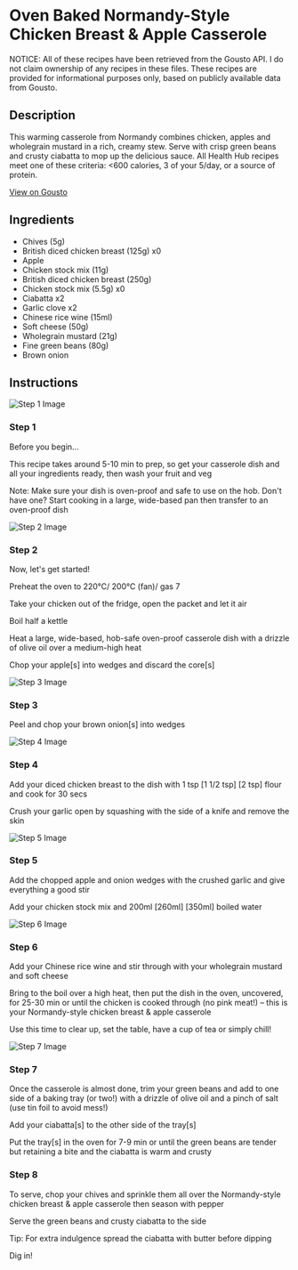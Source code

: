 # Oven Baked Normandy-Style Chicken Breast & Apple Casserole

NOTICE: All of these recipes have been retrieved from the Gousto API. I do not claim ownership of any recipes in these files. These recipes are provided for informational purposes only, based on publicly available data from Gousto.

## Description

This warming casserole from Normandy combines chicken, apples and wholegrain mustard in a rich, creamy stew. Serve with crisp green beans and crusty ciabatta to mop up the delicious sauce. All Health Hub recipes meet one of these criteria: <600 calories, 3 of your 5/day, or a source of protein.

[View on Gousto](https://www.gousto.co.uk/recipes/cookbook/oven-baked-normandy-chicken-breast-apple-casserole)

## Ingredients

- Chives (5g)
- British diced chicken breast (125g) x0
- Apple
- Chicken stock mix (11g)
- British diced chicken breast (250g)
- Chicken stock mix (5.5g) x0
- Ciabatta x2
- Garlic clove x2
- Chinese rice wine (15ml)
- Soft cheese (50g)
- Wholegrain mustard (21g)
- Fine green beans (80g)
- Brown onion

## Instructions

![Step 1 Image](https://production-media.gousto.co.uk/cms/recipe-step-image/Step-1-9-1725456164816-x200.jpg)

### Step 1

Before you begin...

This recipe takes around 5-10 min to prep, so get your casserole dish and all your ingredients ready, then wash your fruit and veg

Note: Make sure your dish is oven-proof and safe to use on the hob. Don't have one? Start cooking in a large, wide-based pan then transfer to an oven-proof dish

![Step 2 Image](https://production-media.gousto.co.uk/cms/recipe-step-image/step-2-10-1725456168838-x200.jpg)

### Step 2

Now, let's get started!

Preheat the oven to 220°C/ 200°C (fan)/ gas 7

Take your chicken out of the fridge, open the packet and let it air

Boil half a kettle

Heat a large, wide-based, hob-safe oven-proof casserole dish with a drizzle of olive oil over a medium-high heat

Chop your apple[s] into wedges and discard the core[s]

![Step 3 Image](https://production-media.gousto.co.uk/cms/recipe-step-image/step-3-11-1725456173336-x200.jpg)

### Step 3

Peel and chop your brown onion[s] into wedges

![Step 4 Image](https://production-media.gousto.co.uk/cms/recipe-step-image/step-4-11-1725456186711-x200.jpg)

### Step 4

Add your diced chicken breast to the dish with 1 tsp <span class="text-purple">[1 1/2 tsp] </span><span class="text-danger">[2 tsp] </span>flour and cook for 30 secs

Crush your garlic open by squashing with the side of a knife and remove the skin

![Step 5 Image](https://production-media.gousto.co.uk/cms/recipe-step-image/step-5-11-1725456190412-x200.jpg)

### Step 5

Add the chopped apple and onion wedges with the crushed garlic and give everything a good stir

Add your chicken stock mix and 200ml <span class="text-purple">[260ml]<span class="text-danger"> </span>[350ml] </span>boiled water

![Step 6 Image](https://production-media.gousto.co.uk/cms/recipe-step-image/step-6-11-1725456194919-x200.jpg)

### Step 6

Add your Chinese rice wine and stir through with your wholegrain mustard and soft cheese

Bring to the boil over a high heat, then put the dish in the oven, uncovered, for 25-30 min or until the chicken is cooked through (no pink meat!) – this is your Normandy-style chicken breast & apple casserole

Use this time to clear up, set the table, have a cup of tea or simply chill!

![Step 7 Image](https://production-media.gousto.co.uk/cms/recipe-step-image/step-7-9-1725456199908-x200.jpg)

### Step 7

Once the casserole is almost done, trim your green beans and add to one side of a baking tray (or two!) with a drizzle of olive oil and a pinch of salt (use tin foil to avoid mess!)

Add your ciabatta[s] to the other side of the tray[s]

Put the tray[s] in the oven for 7-9 min or until the green beans are tender but retaining a bite and the ciabatta is warm and crusty

### Step 8

To serve, chop your chives and sprinkle them all over the Normandy-style chicken breast & apple casserole then season with pepper

Serve the green beans and crusty ciabatta to the side

Tip: For extra indulgence spread the ciabatta with butter before dipping

Dig in!

